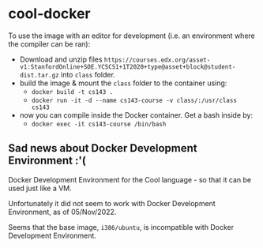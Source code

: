 # cool-docker
To use the image with an editor for development (i.e. an environment where the compiler can be ran):
- Download and unzip files `https://courses.edx.org/asset-v1:StanfordOnline+SOE.YCSCS1+1T2020+type@asset+block@student-dist.tar.gz` into `class` folder.
- build the image & mount the `class` folder to the container using:
    - `docker build -t cs143 .`
    - `docker run -it -d --name cs143-course -v class/:/usr/class cs143`
- now you can compile inside the Docker container. Get a bash inside by:
    - `docker exec -it cs143-course /bin/bash`

## Sad news about Docker Development Environment :'(
Docker Development Environment for the Cool language - so that it can be used just like a VM.

Unfortunately it did not seem to work with Docker Development Environment, as of 05/Nov/2022. 

Seems that the base image, `i386/ubuntu`, is incompatible with Docker Development Environment.
